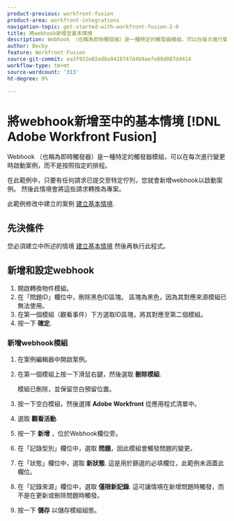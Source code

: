 ```yaml
---
product-previous: workfront-fusion
product-area: workfront-integrations
navigation-topic: get-started-with-workfront-fusion-2-0
title: 將webhook新增至基本情境
description: Webhook （也稱為即時觸發器）是一種特定的觸發器模組，可以在每次進行變更時啟動案例，而不是按照指定的排程。
author: Becky
feature: Workfront Fusion
source-git-commit: ea3f932e02ad8a9416747d4b9aefe89d087dd414
workflow-type: tm+mt
source-wordcount: '313'
ht-degree: 0%

---
```


# 將webhook新增至中的基本情境 [!DNL Adobe Workfront Fusion]

Webhook （也稱為即時觸發器）是一種特定的觸發器模組，可以在每次進行變更時啟動案例，而不是按照指定的排程。

在此範例中，只要有任何請求已提交至特定佇列，您就會新增webhook以啟動案例。 然後此情境會將這些請求轉換為專案。

此範例修改中建立的案例 [建立基本情境](/help/quicksilver/workfront-fusion/get-started/build-practice-scenarios/create-simple-scenario.md).

## 先決條件

您必須建立中所述的情境 [建立基本情境](/help/quicksilver/workfront-fusion/get-started/build-practice-scenarios/create-simple-scenario.md) 然後再執行此程式。

## 新增和設定webhook

1. 開啟轉換物件模組。
1. 在「問題ID」欄位中，刪除黑色ID區塊。 區塊為黑色，因為其對應來源模組已無法使用。
1. 在第一個模組（觀看事件）下方選取ID區塊，將其對應至第二個模組。
1. 按一下 **確定**.

### 新增webhook模組

1. 在案例編輯器中開啟案例。
1. 在第一個模組上按一下滑鼠右鍵，然後選取 **刪除模組**.

   模組已刪除，並保留空白預留位置。

1. 按一下空白模組，然後選擇 **Adobe Workfront** 從應用程式清單中。
1. 選取 **觀看活動**.
1. 按一下 **新增** ，位於Webhook欄位旁。
1. 在「記錄型別」欄位中，選取 **問題**，因此模組會觸發問題的變更。
1. 在「狀態」欄位中，選取 **新狀態**. 這是用於篩選的必填欄位，此範例未涵蓋此欄位。
1. 在「記錄來源」欄位中，選取 **僅限新記錄**. 這可讓情境在新增問題時觸發，而不是在更新或刪除問題時觸發。
1. 按一下 **儲存** 以儲存模組組態。


